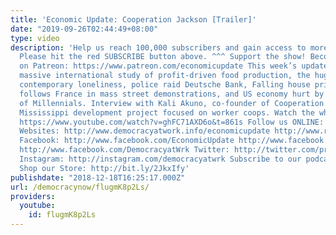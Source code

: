 ```yaml
---
title: 'Economic Update: Cooperation Jackson [Trailer]'
date: "2019-09-26T02:44:49+08:00"
type: video
description: 'Help us reach 100,000 subscribers and gain access to more studio time!
  Please hit the red SUBSCRIBE button above. ^^^ Support the show! Become an EU patron
  on Patreon: https://www.patreon.com/economicupdate This week’s updates include:
  massive international study of profit-driven food production, the huge costs of
  contemporary loneliness, police raid Deutsche Bank, Falling house prices, Belgium
  follows France in mass street demonstrations, and US economy hurt by poor incomes
  of Millennials. Interview with Kali Akuno, co-founder of Cooperation Jackson, the
  Mississippi development project focused on worker coops. Watch the whole episode:
  https://www.youtube.com/watch?v=ghFC71AXD6o&t=861s Follow us ONLINE: Patreon: https://www.patreon.com/economicupdate
  Websites: http://www.democracyatwork.info/economicupdate http://www.rdwolff.com
  Facebook: http://www.facebook.com/EconomicUpdate http://www.facebook.com/RichardDWolff
  http://www.facebook.com/DemocracyatWrk Twitter: http://twitter.com/profwolff http://twitter.com/democracyatwrk
  Instagram: http://instagram.com/democracyatwrk Subscribe to our podcast: http://economicupdate.libsyn.com
  Shop our Store: http://bit.ly/2JkxIfy'
publishdate: "2018-12-18T16:25:17.000Z"
url: /democracynow/flugmK8p2Ls/
providers:
  youtube:
    id: flugmK8p2Ls
---
```

